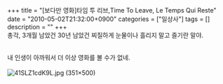 +++
title = "[보다만 영화]타임 투 리브,Time To Leave, Le Temps Qui Reste"
date = "2010-05-02T21:32:00+0900"
categories = ["일상사"]
tags = []
description = ""
+++
<span class="copyright_entry" style="display:block;" title="[보다만 영화]타임 투 리브,Time To Leave, Le Temps Qui Reste@@**@@http://shed.egloos.com/3259071"></span>총각, 3개월 남았건 30년 남았건 찌질하게 눈물이나 흘리지 말고 즐기란 말야.&nbsp;
<div>
 <br>
</div>
<div>
 내 인생이 아까워서 더 이상 영화를 볼 수가 없네.
</div>
<div>
 <br>
</div>
<div>
 <img src="/attachment/3259071_1.jpg" alt="41SLZ1cdK9L.jpg (351×500)">
</div> 
<!--
       <rdf:RDF xmlns:rdf="http://www.w3.org/1999/02/22-rdf-syntax-ns#"
		    xmlns:dc="http://purl.org/dc/elements/1.1/"
		    xmlns:trackback="http://madskills.com/public/xml/rss/module/trackback/">
       <rdf:Description
	        rdf:about="http://shed.egloos.com/3259071"
	        dc:identifier="http://shed.egloos.com/3259071"
	        dc:title="[보다만 영화]타임 투 리브,Time To Leave, Le Temps Qui Reste"
	        trackback:ping="http://shed.egloos.com/tb/3259071"/>
       </rdf:RDF>
       -->

<ul></ul>